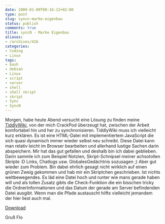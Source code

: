 ```yaml
---
date: 2009-01-09T00:16:13+02:00
type: post
slug: syncn-marke-eigenbau
status: publish
comments: true
title: syncN - Marke Eigenbau
aliases:
- /archives/416
categories:
- Coding
- Linux
tags:
- bash
- debian
- Linux
- script
- server
- shell
- shell skript
- skript
- Sync
- SyncN
---
```


Morgen,
habe heute Abend versucht eine Lösung zu finden meine [TiddlyWiki](http://tiddlywiki.org), von der mich CrackPod überzeugt hat, zwischen der Arbeit komfortabel hin und her zu synchronisieren. TiddlyWiki muss ich vielleicht kurz erklären. Es ist eine HTML-Datei mit implementiertem JavaScript die sich quasi dynamisch immer wieder selbst neu schreibt. Diese Datei kann man relativ leicht im Browser bearbeiten und allerhand lustige Sachen darin abspeichern. Mir hat das gut gefallen und deshalb bin ich dabei geblieben. Darin sammle ich zum Beispiel Notzien, Skript-Schnipsel meiner achsotollen Skripte :D Links, Chatlogs usw. GlobalesGedächtnis sozusagen ;) Aber gut wieder zum Problem. Bin dabei ehrlich gesagt nicht wirklich auf einen grünen Zweig gekommen und hab mir ein Skriptchen geschrieben. Ist nichts weltbewegendes. Es läd eine Datei hoch und runter wie mans gerade haben will und als tollen Zusatz gibts die Check-Funktion die ein bisschen tricky die OrdnerInformationen und das Datum der gerade am Server befindenden Datei ausgibt. Wenn man die Pfade austauscht hilfts vielleicht jemandem der hier liest auch mal.

[Download](http://zwetschge.org/syncN/)

Gruß Flo
